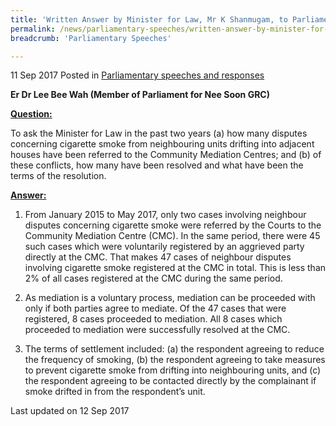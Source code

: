 ```yaml
---
title: 'Written Answer by Minister for Law, Mr K Shanmugam, to Parliamentary Question on Complaints of Cigarette Smoke Drifting into Neighbouring Houses'
permalink: /news/parliamentary-speeches/written-answer-by-minister-for-law--mr-k-shanmugam--to-parliamen13/
breadcrumb: 'Parliamentary Speeches'

---
```



11 Sep 2017 Posted in [Parliamentary speeches and responses](/news/parliamentary-speeches)

**Er Dr Lee Bee Wah (Member of Parliament for Nee Soon GRC)**

**<u>Question:</u>**

To ask the Minister for Law in the past two years (a) how many disputes concerning cigarette smoke from neighbouring units drifting into adjacent houses have been referred to the Community Mediation Centres; and (b) of these conflicts, how many have been resolved and what have been the terms of the resolution.



**<u>Answer:</u>**


1. From January 2015 to May 2017, only two cases involving neighbour disputes concerning cigarette smoke were referred by the Courts to the Community Mediation Centre (CMC). In the same period, there were 45 such cases which were voluntarily registered by an aggrieved party directly at the CMC. That makes 47 cases of neighbour disputes involving cigarette smoke registered at the CMC in total. This is less than 2% of all cases registered at the CMC during the same period.

 

2. As mediation is a voluntary process, mediation can be proceeded with only if both parties agree to mediate. Of the 47 cases that were registered, 8 cases proceeded to mediation. All 8 cases which proceeded to mediation were successfully resolved at the CMC.

 

3. The terms of settlement included: (a) the respondent agreeing to reduce the frequency of smoking, (b) the respondent agreeing to take measures to prevent cigarette smoke from drifting into neighbouring units, and (c) the respondent agreeing to be contacted directly by the complainant if smoke drifted in from the respondent’s unit.

<p class="right-side-updated">Last updated on 12 Sep 2017</p>
